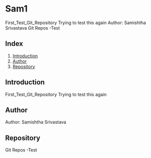 # Sam1
First_Test_Git_Repository
Trying to test this again
Author: Samishtha Srivastava
Git Repos -Test

## Index
1. [Introduction](#introduction)
2. [Author](#author)
3. [Repository](#repository)

## Introduction
First_Test_Git_Repository
Trying to test this again

## Author
Author: Samishtha Srivastava

## Repository
Git Repos -Test


